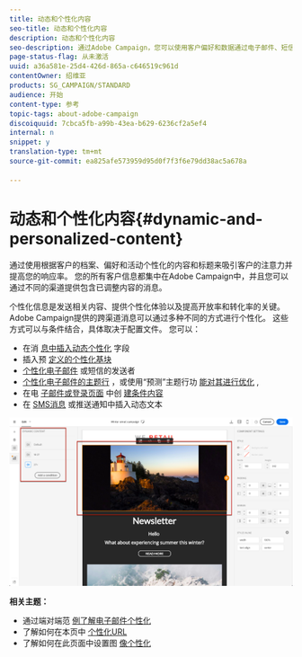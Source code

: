 ```yaml
---
title: 动态和个性化内容
seo-title: 动态和个性化内容
description: 动态和个性化内容
seo-description: 通过Adobe Campaign，您可以使用客户偏好和数据通过电子邮件、短信、推送通知、InApp消息或直邮创建个性化的营销活动。
page-status-flag: 从未激活
uuid: a36a581e-25d4-426d-865a-c646519c961d
contentOwner: 绍维亚
products: SG_CAMPAIGN/STANDARD
audience: 开始
content-type: 参考
topic-tags: about-adobe-campaign
discoiquuid: 7cbca5fb-a99b-43ea-b629-6236cf2a5ef4
internal: n
snippet: y
translation-type: tm+mt
source-git-commit: ea825afe573959d95d0f7f3f6e79dd38ac5a678a

---
```



# 动态和个性化内容{#dynamic-and-personalized-content}

通过使用根据客户的档案、偏好和活动个性化的内容和标题来吸引客户的注意力并提高您的响应率。 您的所有客户信息都集中在Adobe Campaign中，并且您可以通过不同的渠道提供包含已调整内容的消息。

个性化信息是发送相关内容、提供个性化体验以及提高开放率和转化率的关键。 Adobe Campaign提供的跨渠道消息可以通过多种不同的方式进行个性化。 这些方式可以与条件结合，具体取决于配置文件。 您可以：

* 在消 [息中插入动态个性化](../../designing/using/personalization.md#inserting-a-personalization-field) 字段
* 插入预 [定义的个性化基块](../../designing/using/personalization.md#adding-a-content-block)
* [个性化电子邮件](../../designing/using/subject-line.md) 或短信的发送者
* [个性化电子邮件的主题行](../../designing/using/subject-line.md) ，或使用“预测”主题行功 [能对其进行优化](../../designing/using/subject-line.md#predictive-subject-line) ,
* 在电 [子邮件或登录页面](../../designing/using/personalization.md#defining-dynamic-content-in-an-email) 中创 [建条件内容](../../channels/using/defining-dynamic-content-in-a-landing-page.md)
* 在 [SMS消息](../../channels/using/defining-dynamic-text.md) 或推送通知中插入动态文本

![](assets/delivery_content_43.png)

**相关主题：**

* 通过端对端范 [例了解电子邮件个性化](../../designing/using/personalization.md#example-email-personalization)
* 了解如何在本页中 [个性化URL](../../designing/using/personalization.md#personalizing-urls)
* 了解如何在此页面中设置图 [像个性化](../../designing/using/personalization.md#personalizing-an-image-source)

